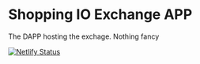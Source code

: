 # Shopping IO Exchange APP

The DAPP hosting the exchage. Nothing fancy

[![Netlify Status](https://api.netlify.com/api/v1/badges/bc42096e-aca8-44b8-942e-b1d63e68eb4d/deploy-status)](https://app.netlify.com/sites/spiexchange/deploys)

